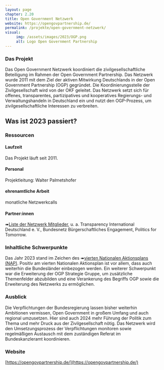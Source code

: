 ```yaml
---
layout: page
chapter: 2.20
title: Open Government Netzwerk
website: https://opengovpartnership.de/
permalink: /projekte/open-government-netzwerk/
visual:
     img: /assets/images/2023/OGP.png
     alt: Logo Open Government Partnership
---
```


### Das Projekt

Das Open Government Netzwerk koordiniert die zivilgesellschaftliche Beteiligung im Rahmen der Open Government Partnership. Das Netzwerk wurde 2011 mit dem Ziel der aktiven Mitwirkung Deutschlands in der Open Government Partnership (OGP) gegründet. Die Koordinierungsstelle der Zivilgesellschaft wird von der OKF geleitet. Das Netzwerk setzt sich für offenes, transparentes, partizipatives und kooperatives Regierungs- und Verwaltungshandeln in Deutschland ein und nutzt den OGP-Prozess, um zivilgesellschaftliche Interessen zu verbreiten.

## Was ist 2023 passiert? 

### Ressourcen

#### Laufzeit
Das Projekt läuft seit 2011.

#### Personal
Projektleitung: Walter Palmetshofer

#### ehrenamtliche Arbeit
monatliche Netzwerkcalls

#### Partner:innen
➠[Liste der Netzwerk Mitglieder](https://opengovpartnership.de/netzwerk/), u. a. Transparency International Deutschland e. V., Bundesnetz Bürgerschaftliches Engagement, Politics for Tomorrow.

### Inhaltliche Schwerpunkte

Das Jahr 2023 stand im Zeichen des ➠[vierten Nationalen Aktionsplans (NAP)](https://www.open-government-deutschland.de/opengov-de/vierter-nationaler-aktionsplan-verabschiedet-2216298). Positiv am vierten Nationalen Aktionsplan ist vor allem, dass auch weiterhin die Bundesländer einbezogen werden. Ein weiterer Schwerpunkt war die Erweiterung der OGP Strategie Gruppe, um zusätzliche Themenfelder abzubilden und eine Verankerung des Begriffs OGP sowie die Erweiterung des Netzwerks zu ermöglichen.

### Ausblick

Die Verpflichtungen der Bundesregierung lassen bisher weiterhin Ambitionen vermissen, Open Government in großem Umfang und auch regional umzusetzen. Hier sind auch 2024 mehr Führung der Politik zum Thema und mehr Druck aus der Zivilgesellschaft nötig. Das Netzwerk wird den Umsetzungsprozess der Verpflichtungen monitoren sowie regelmäßigen Austausch mit dem zuständigen Referat im Bundeskanzleramt koordinieren.

### Website

[https://opengovpartnership.de/](https://opengovpartnership.de/)


